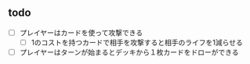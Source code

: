 ## todo
- [ ] プレイヤーはカードを使って攻撃できる
  - [ ] 1のコストを持つカードで相手を攻撃すると相手のライフを1減らせる
- [ ] プレイヤーはターンが始まるとデッキから１枚カードをドローができる
